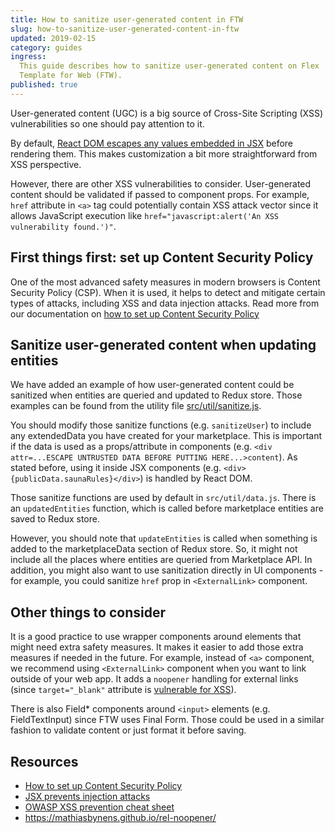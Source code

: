 ```yaml
---
title: How to sanitize user-generated content in FTW
slug: how-to-sanitize-user-generated-content-in-ftw
updated: 2019-02-15
category: guides
ingress:
  This guide describes how to sanitize user-generated content on Flex
  Template for Web (FTW).
published: true
---
```


User-generated content (UGC) is a big source of Cross-Site Scripting
(XSS) vulnerabilities so one should pay attention to it.

By default,
[React DOM escapes any values embedded in JSX](https://reactjs.org/docs/introducing-jsx.html#jsx-prevents-injection-attacks)
before rendering them. This makes customization a bit more
straightforward from XSS perspective.

However, there are other XSS vulnerabilities to consider. User-generated
content should be validated if passed to component props. For example,
`href` attribute in `<a>` tag could potentially contain XSS attack
vector since it allows JavaScript execution like
`href="javascript:alert('An XSS vulnerability found.')"`.

## First things first: set up Content Security Policy

One of the most advanced safety measures in modern browsers is Content
Security Policy (CSP). When it is used, it helps to detect and mitigate
certain types of attacks, including XSS and data injection attacks. Read
more from our documentation on
[how to set up Content Security Policy](/guides/how-to-set-up-csp-for-ftw/)


## Sanitize user-generated content when updating entities

We have added an example of how user-generated content could be
sanitized when entities are queried and updated to Redux store. Those
examples can be found from the utility file
[src/util/sanitize.js](https://github.com/sharetribe/flex-template-web/blob/master/src/util/sanitize.js).

You should modify those sanitize functions (e.g. `sanitizeUser`) to
include any extendedData you have created for your marketplace. This is
important if the data is used as a props/attribute in components (e.g.
`<div attr=...ESCAPE UNTRUSTED DATA BEFORE PUTTING HERE...>content`). As
stated before, using it inside JSX components (e.g.
`<div>{publicData.saunaRules}</div>`) is handled by React DOM.

Those sanitize functions are used by default in `src/util/data.js`.
There is an `updatedEntities` function, which is called before
marketplace entities are saved to Redux store.

However, you should note that `updateEntities` is called when something
is added to the marketplaceData section of Redux store. So, it might not
include all the places where entities are queried from Marketplace API.
In addition, you might also want to use sanitization directly in UI
components - for example, you could sanitize `href` prop in
`<ExternalLink>` component.


## Other things to consider

It is a good practice to use wrapper components around elements that
might need extra safety measures. It makes it easier to add those extra
measures if needed in the future. For example, instead of `<a>`
component, we recommend using `<ExternalLink>` component when you want
to link outside of your web app. It adds a `noopener` handling for
external links (since `target="_blank"` attribute is
[vulnerable for XSS](https://mathiasbynens.github.io/rel-noopener/)).

There is also Field\* components around `<input>` elements (e.g.
FieldTextInput) since FTW uses Final Form. Those could be used in a
similar fashion to validate content or just format it before saving.


## Resources

- [How to set up Content Security Policy](/guides/how-to-set-up-csp-for-ftw/)
- [JSX prevents injection attacks](https://reactjs.org/docs/introducing-jsx.html#jsx-prevents-injection-attacks)
- [OWASP XSS prevention cheat sheet](<https://github.com/OWASP/CheatSheetSeries/blob/master/cheatsheets/XSS_(Cross_Site_Scripting)_Prevention_Cheat_Sheet.md>)
- https://mathiasbynens.github.io/rel-noopener/
